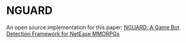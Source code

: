 # NGUARD
An open source implementation for this paper: [NGUARD: A Game Bot Detection Framework for NetEase MMORPGs](https://nos.netease.com/mg-file/mg/neteasegamecampus/art_works/20180524/15271225706990.pdf)

